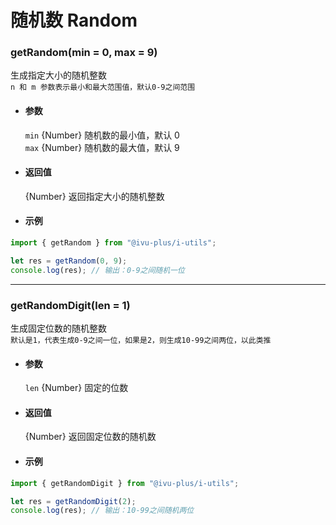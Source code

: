 # 随机数 Random

### getRandom(min = 0, max = 9)

生成指定大小的随机整数  
`n 和 m 参数表示最小和最大范围值，默认0-9之间范围`

- #### 参数

  `min` {Number} 随机数的最小值，默认 0  
  `max` {Number} 随机数的最大值，默认 9

- #### 返回值

  {Number} 返回指定大小的随机整数

- #### 示例

```javascript
import { getRandom } from "@ivu-plus/i-utils";

let res = getRandom(0, 9);
console.log(res); // 输出：0-9之间随机一位
```

---

### getRandomDigit(len = 1)

生成固定位数的随机整数  
`默认是1，代表生成0-9之间一位，如果是2，则生成10-99之间两位，以此类推`

- #### 参数

  `len` {Number} 固定的位数

- #### 返回值

  {Number} 返回固定位数的随机数

- #### 示例

```javascript
import { getRandomDigit } from "@ivu-plus/i-utils";

let res = getRandomDigit(2);
console.log(res); // 输出：10-99之间随机两位
```


